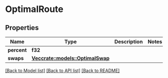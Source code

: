 # OptimalRoute

## Properties

Name | Type | Description | Notes
------------ | ------------- | ------------- | -------------
**percent** | **f32** |  | 
**swaps** | [**Vec<crate::models::OptimalSwap>**](OptimalSwap.md) |  | 

[[Back to Model list]](../README.md#documentation-for-models) [[Back to API list]](../README.md#documentation-for-api-endpoints) [[Back to README]](../README.md)


